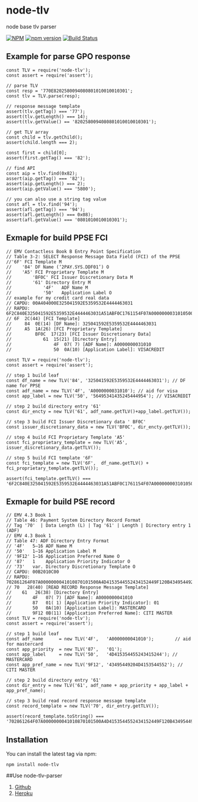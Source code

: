 # node-tlv

node base tlv parser

[![NPM](https://nodei.co/npm/node-tlv.png)](https://nodei.co/npm/node-tlv/)
[![npm version](https://img.shields.io/npm/v/node-tlv.svg?style=flat)](https://www.npmjs.com/package/node-tlv)
[![Build Status](https://travis-ci.org/coolbong/node-tlv.svg?branch=master)](https://travis-ci.org/coolbong/node-tlv)


## Example for parse GPO response
	const TLV = require('node-tlv');
	const assert = require('assert');

	// parse TLV
	const resp = '770E8202580094080801010010010301';
	const tlv = TLV.parse(resp);

	// response message template 
	assert(tlv.getTag() === '77');
	assert(tlv.getLength() === 14);
	assert(tlv.getValue() == '8202580094080801010010010301');

	// get TLV array
	const child = tlv.getChild();
	assert(child.length === 2);

	const first = child[0];
	assert(first.getTag() === '82');

	// find API
	const aip = tlv.find(0x82);
	assert(aip.getTag() === '82');
	assert(aip.getLength() === 2);
	assert(aip.getValue() === '5800');

	// you can also use a string tag value
	const afl = tlv.find('94');
	assert(afl.getTag() === '94');
	assert(afl.getLength() === 0x08);
	assert(afl.getValue() === '0801010010010301');

## Exmaple for build PPSE FCI
	// EMV Contactless Book B Entry Point Specification 
	// Table 3-2: SELECT Response Message Data Field (FCI) of the PPSE
	//'6F' FCI Template M
	//    '84' DF Name (‘2PAY.SYS.DDF01’) O
	//    'A5' FCI Proprietary Template M
	//        'BF0C' FCI Issuer Discretionary Data M
	//        '61' Directory Entry M
	//            '4F'   ADF Name M
	//            '50'   Application Label O
	// example for my credit card real data
	// CAPDU: 00A404000E325041592E5359532E4444463031
	// RAPDU: 6F2C840E325041592E5359532E4444463031A51ABF0C1761154F07A0000000031010500A56495341435245444954
	// 6F  2C(44) [FCI Template]
	//     84  0E(14) [DF Name]: 325041592E5359532E4444463031
	//     A5  1A(26) [FCI Proprietary Template] 
	//         BF0C  17(23) [FCI Issuer Discretionary Data]
	//            61  15(21) [Directory Entry]
	//                4F  07( 7) [ADF Name]: A0000000031010
	//                50  0A(10) [Application Label]: VISACREDIT
	
	const TLV = require('node-tlv');
	const assert = require('assert');

	// step 1 build leaf
	const df_name = new TLV('84', '325041592E5359532E4444463031'); // DF name for PPSE
	const adf_name = new TLV('4F', 'A0000000031010'); // aid for visa
	const app_label = new TLV('50', '56495341435245444954'); // VISACREDIT
	
	// step 2 build directory entry '61'
	const dir_encty = new TLV('61', adf_name.getTLV()+app_label.getTLV());
	
	// step 3 build FCI Issuer Discretionary data ' BF0C'
	const issuer_discretionary_data = new TLV('BF0C', dir_encty.getTLV());

	// step 4 build FCI Proprietary Template 'A5'
	const fci_proprietary_template = new TLV('A5', issuer_discretionary_data.getTLV());
	
	// step 5 build FCI template '6F'
	const fci_template = new TLV('6F',  df_name.getTLV() + fci_proprietary_template.getTLV());
	
	assert(fci_template.getTLV() === '6F2C840E325041592E5359532E4444463031A51ABF0C1761154F07A0000000031010500A56495341435245444954');

## Exmaple for build PSE record
	// EMV 4.3 Book 1
	// Table 46: Payment System Directory Record Format
	// Tag '70'  | Data Length (L) | Tag '61' | Length | Directory entry 1 (ADF)
	// EMV 4.3 Book 1 
	// Table 47: ADF Directory Entry Format
	// '4F'   5–16 ADF Name M
	// '50'   1–16 Application Label M
	// '9F12' 1–16 Application Preferred Name O
	// '87'   1    Application Priority Indicator O
	// '73'   var. Directory Discretionary Template O
	// CAPDU: 00B2010C00
	// RAPDU: 702861264F07A0000000041010870101500A4D4153544552434152449F120B43495449204D4153544552
	// 70   28(40) [READ RECORD Response Message Template]
	//    61   26(38) [Directory Entry]
	//        4F   07( 7) [ADF Name]: A0000000041010
	//        87   01( 1) [Application Priority Indicator]: 01
	//        50   0A(10) [Application Label]: MASTERCARD
	//        9F12 0B(11) [Application Preferred Name]: CITI MASTER
	const TLV = require('node-tlv');
	const assert = require('assert');

	// step 1 build leaf
	const adf_name      = new TLV('4F',   'A0000000041010');        // aid for mastercard
	const app_priority  = new TLV('87',   '01'); 
	const app_label     = new TLV('50',   '4D415354455243415244'); // MASTERCARD
	const app_pref_name = new TLV('9F12', '43495449204D4153544552'); // CITI MASTER
	
	// step 2 build directory entry '61'
	const dir_entry = new TLV('61', adf_name + app_priority + app_label + app_pref_name);
	
	// step 3 build read record response message template
	const record_template = new TLV('70', dir_entry.getTLV());
	
	assert(record_template.toString() === '702861264F07A0000000041010870101500A4D4153544552434152449F120B43495449204D4153544552')

## Installation
You can install the latest tag via npm:

	npm install node-tlv


##Use
node-tlv-parser 

1. [Github](https://github.com/coolbong/node-tlv-parser/)
2. [Heroku](https://node-tlv-parser.herokuapp.com)
